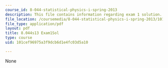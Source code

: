```yaml
---
course_id: 8-044-statistical-physics-i-spring-2013
description: This file contains information regarding exam 1 solution.
file_location: /coursemedia/8-044-statistical-physics-i-spring-2013/101cef96975a3f9dcb6d1e4fc03d5a10_MIT8_044S13_E1sol_b.pdf
file_type: application/pdf
layout: pdf
title: 8.044s13 Exam1Sol
type: course
uid: 101cef96975a3f9dcb6d1e4fc03d5a10

---
```

None